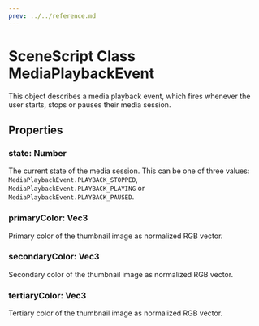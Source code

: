 ```yaml
---
prev: ../../reference.md
---
```


# SceneScript Class MediaPlaybackEvent

This object describes a media playback event, which fires whenever the user starts, stops or pauses their media session.

## Properties

### state: Number

The current state of the media session. This can be one of three values: `MediaPlaybackEvent.PLAYBACK_STOPPED`, `MediaPlaybackEvent.PLAYBACK_PLAYING` or `MediaPlaybackEvent.PLAYBACK_PAUSED`.

### primaryColor: Vec3

Primary color of the thumbnail image as normalized RGB vector.

### secondaryColor: Vec3

Secondary color of the thumbnail image as normalized RGB vector.

### tertiaryColor: Vec3

Tertiary color of the thumbnail image as normalized RGB vector.

